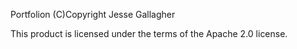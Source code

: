 Portfolion
(C)Copyright Jesse Gallagher

This product is licensed under the terms of the Apache 2.0 license.